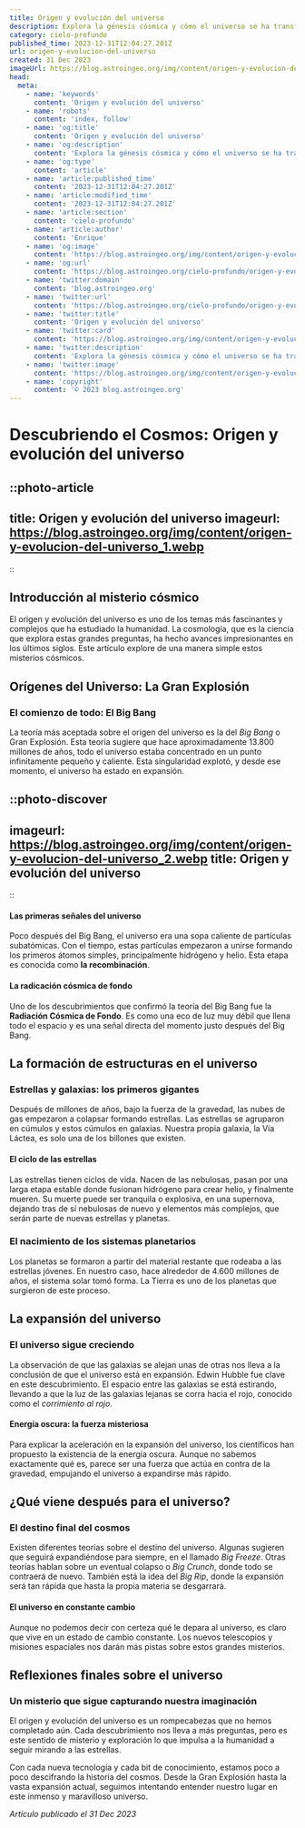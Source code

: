 ```yaml
---
title: Origen y evolución del universo
description: Explora la génesis cósmica y cómo el universo se ha transformado desde el Big Bang hasta hoy en este fascinante recorrido astronómico.
category: cielo-profundo
published_time: 2023-12-31T12:04:27.201Z
url: origen-y-evolucion-del-universo
created: 31 Dec 2023
imageUrl: https://blog.astroingeo.org/img/content/origen-y-evolucion-del-universo_1.webp
head:
  meta:
    - name: 'keywords'
      content: 'Origen y evolución del universo'
    - name: 'robots'
      content: 'index, follow'
    - name: 'og:title'
      content: 'Origen y evolución del universo'
    - name: 'og:description'
      content: 'Explora la génesis cósmica y cómo el universo se ha transformado desde el Big Bang hasta hoy en este fascinante recorrido astronómico.'
    - name: 'og:type'
      content: 'article'
    - name: 'article:published_time'
      content: '2023-12-31T12:04:27.201Z'
    - name: 'article:modified_time'
      content: '2023-12-31T12:04:27.201Z'
    - name: 'article:section'
      content: 'cielo-profundo'
    - name: 'article:author'
      content: 'Enrique'
    - name: 'og:image'
      content: 'https://blog.astroingeo.org/img/content/origen-y-evolucion-del-universo_1.webp'
    - name: 'og:url'
      content: 'https://blog.astroingeo.org/cielo-profundo/origen-y-evolucion-del-universo'
    - name: 'twitter:domain'
      content: 'blog.astroingeo.org'
    - name: 'twitter:url'
      content: 'https://blog.astroingeo.org/cielo-profundo/origen-y-evolucion-del-universo'
    - name: 'twitter:title'
      content: 'Origen y evolución del universo'
    - name: 'twitter:card'
      content: 'https://blog.astroingeo.org/img/content/origen-y-evolucion-del-universo_1.webp'
    - name: 'twitter:description'
      content: 'Explora la génesis cósmica y cómo el universo se ha transformado desde el Big Bang hasta hoy en este fascinante recorrido astronómico.'
    - name: 'twitter:image'
      content: 'https://blog.astroingeo.org/img/content/origen-y-evolucion-del-universo_1.webp'
    - name: 'copyright'
      content: '© 2023 blog.astroingeo.org'
---
```

# Descubriendo el Cosmos: Origen y evolución del universo

::photo-article
---
title: Origen y evolución del universo
imageurl: https://blog.astroingeo.org/img/content/origen-y-evolucion-del-universo_1.webp
---
::

## Introducción al misterio cósmico

El origen y evolución del universo es uno de los temas más fascinantes y complejos que ha estudiado la humanidad. La cosmología, que es la ciencia que explora estas grandes preguntas, ha hecho avances impresionantes en los últimos siglos. Este artículo explore de una manera simple estos misterios cósmicos.

## Orígenes del Universo: La Gran Explosión

### El comienzo de todo: El Big Bang

La teoría más aceptada sobre el origen del universo es la del _Big Bang_ o Gran Explosión. Esta teoría sugiere que hace aproximadamente 13.800 millones de años, todo el universo estaba concentrado en un punto infinitamente pequeño y caliente. Esta singularidad explotó, y desde ese momento, el universo ha estado en expansión.


::photo-discover
---
imageurl: https://blog.astroingeo.org/img/content/origen-y-evolucion-del-universo_2.webp
title: Origen y evolución del universo
---
::

#### Las primeras señales del universo

Poco después del Big Bang, el universo era una sopa caliente de partículas subatómicas. Con el tiempo, estas partículas empezaron a unirse formando los primeros átomos simples, principalmente hidrógeno y helio. Esta etapa es conocida como **la recombinación**.

#### La radicación cósmica de fondo

Uno de los descubrimientos que confirmó la teoría del Big Bang fue la **Radiación Cósmica de Fondo**. Es como una eco de luz muy débil que llena todo el espacio y es una señal directa del momento justo después del Big Bang.

## La formación de estructuras en el universo

### Estrellas y galaxias: los primeros gigantes

Después de millones de años, bajo la fuerza de la gravedad, las nubes de gas empezaron a colapsar formando estrellas. Las estrellas se agruparon en cúmulos y estos cúmulos en galaxias. Nuestra propia galaxia, la Vía Láctea, es solo una de los billones que existen.

#### El ciclo de las estrellas

Las estrellas tienen ciclos de vida. Nacen de las nebulosas, pasan por una larga etapa estable donde fusionan hidrógeno para crear helio, y finalmente mueren. Su muerte puede ser tranquila o explosiva, en una supernova, dejando tras de sí nebulosas de nuevo y elementos más complejos, que serán parte de nuevas estrellas y planetas.

### El nacimiento de los sistemas planetarios

Los planetas se formaron a partir del material restante que rodeaba a las estrellas jóvenes. En nuestro caso, hace alrededor de 4.600 millones de años, el sistema solar tomó forma. La Tierra es uno de los planetas que surgieron de este proceso.

## La expansión del universo

### El universo sigue creciendo

La observación de que las galaxias se alejan unas de otras nos lleva a la conclusión de que el universo está en expansión. Edwin Hubble fue clave en este descubrimiento. El espacio entre las galaxias se está estirando, llevando a que la luz de las galaxias lejanas se corra hacia el rojo, conocido como el _corrimiento al rojo_.

#### Energía oscura: la fuerza misteriosa

Para explicar la aceleración en la expansión del universo, los científicos han propuesto la existencia de la energía oscura. Aunque no sabemos exactamente qué es, parece ser una fuerza que actúa en contra de la gravedad, empujando el universo a expandirse más rápido.

## ¿Qué viene después para el universo?

### El destino final del cosmos

Existen diferentes teorías sobre el destino del universo. Algunas sugieren que seguirá expandiéndose para siempre, en el llamado _Big Freeze_. Otras teorías hablan sobre un eventual colapso o _Big Crunch_, donde todo se contraerá de nuevo. También está la idea del _Big Rip_, donde la expansión será tan rápida que hasta la propia materia se desgarrará.

#### El universo en constante cambio

Aunque no podemos decir con certeza qué le depara al universo, es claro que vive en un estado de cambio constante. Los nuevos telescopios y misiones espaciales nos darán más pistas sobre estos grandes misterios.

## Reflexiones finales sobre el universo

### Un misterio que sigue capturando nuestra imaginación

El origen y evolución del universo es un rompecabezas que no hemos completado aún. Cada descubrimiento nos lleva a más preguntas, pero es este sentido de misterio y exploración lo que impulsa a la humanidad a seguir mirando a las estrellas.

Con cada nueva tecnología y cada bit de conocimiento, estamos poco a poco descifrando la historia del cosmos. Desde la Gran Explosión hasta la vasta expansión actual, seguimos intentando entender nuestro lugar en este inmenso y maravilloso universo.

_Artículo publicado el 31 Dec 2023_